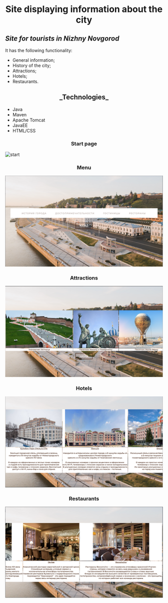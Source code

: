 <h1 align="center">Site displaying information about the city</h1>

## _Site for tourists in Nizhny Novgorod_

It has the following functionality:

- General information;
- History of the city;
- Attractions;
- Hotels;
- Restaurants.


<h2 align="center">_Technologies_</h2>

- Java
- Maven
- Apache Tomcat
- JavaEE
- HTML/CSS

<h3 align="center">Start page</h3>

![start](https://github.com/nonestbonum/NN/blob/main/NN_demo/screens_/Снимок%20экрана%202023-02-07%20в%2000.24.12.png)

<h3 align="center">Menu</h3>

![start](https://github.com/nonestbonum/NN/blob/main/NN_demo/screens_/Снимок%20экрана%202023-02-07%20в%2000.24.22.png)

<h3 align="center">Attractions</h3>

![start](https://github.com/nonestbonum/NN/blob/main/NN_demo/screens_/Снимок%20экрана%202023-02-07%20в%2000.24.36.png)

<h3 align="center">Hotels</h3>

![start](https://github.com/nonestbonum/NN/blob/main/NN_demo/screens_/Снимок%20экрана%202023-02-07%20в%2000.25.01.png)

<h3 align="center">Restaurants</h3>

![start](https://github.com/nonestbonum/NN/blob/main/NN_demo/screens_/Снимок%20экрана%202023-02-07%20в%2000.25.23.png)
